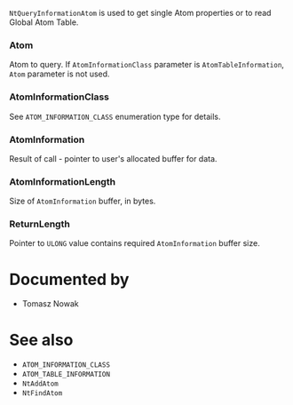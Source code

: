 `NtQueryInformationAtom` is used to get single Atom properties or to read Global Atom Table.

### Atom

Atom to query. If `AtomInformationClass` parameter is `AtomTableInformation`, `Atom` parameter is not used.

### AtomInformationClass

See `ATOM_INFORMATION_CLASS` enumeration type for details.

### AtomInformation

Result of call - pointer to user's allocated buffer for data.

### AtomInformationLength

Size of `AtomInformation` buffer, in bytes.

### ReturnLength

Pointer to `ULONG` value contains required `AtomInformation` buffer size.

# Documented by

* Tomasz Nowak

# See also

* `ATOM_INFORMATION_CLASS`
* `ATOM_TABLE_INFORMATION`
* `NtAddAtom`
* `NtFindAtom`
